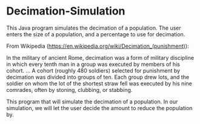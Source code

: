 # Decimation-Simulation
This Java program simulates the decimation of a population. The user enters the size of a population, and a percentage to use for decimation.

From Wikipedia (https://en.wikipedia.org/wiki/Decimation_(punishment)):

In the military of ancient Rome, decimation was a form of military discipline in which every
tenth man in a group was executed by members of his cohort.
...
A cohort (roughly 480 soldiers) selected for punishment by decimation was divided into groups
of ten. Each group drew lots, and the soldier on whom the lot of the shortest straw fell was
executed by his nine comrades, often by stoning, clubbing, or stabbing.

This program that will simulate the decimation of a population.
In our simulation, we will let the user decide the amount
to reduce the population by.
